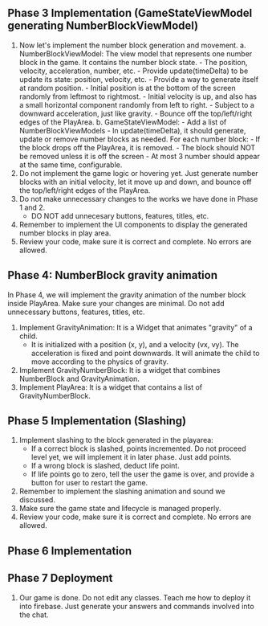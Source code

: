 



## Phase 3 Implementation (GameStateViewModel generating NumberBlockViewModel)
1. Now let's implement the number block generation and movement.
    a. NumberBlockViewModel: The view model that represents one number block in the game. It contains the number block state. 
        - The position, velocity, acceleration, number, etc.
        - Provide update(timeDelta) to be update its state: position, velocity, etc.
        - Provide a way to generate itself at random position.
            - Initial position is at the bottom of the screen randomly from leftmost to rightmost.
            - Initial velocity is up, and also has a small horizontal component randomly from left to right.
            - Subject to a downward acceleration, just like gravity.
            - Bounce off the top/left/right edges of the PlayArea.
    b. GameStateViewModel:
        - Add a list of NumberBlockViewModels
        - In update(timeDelta), it should generate, update or remove number blocks as needed. For each number block:
            - If the block drops off the PlayArea, it is removed.
            - The block should NOT be removed unless it is off the screen
        - At most 3 number should appear at the same time, configurable.
2. Do not implement the game logic or hovering yet. Just generate number blocks with an initial velocity, let it move up and down, and bounce off the top/left/right edges of the PlayArea.
3. Do not make unnecessary changes to the works we have done in Phase 1 and 2.
    - DO NOT add unnecesary buttons, features, titles, etc.
4. Remember to implement the UI components to display the generated number blocks in play area.
5. Review your code, make sure it is correct and complete. No errors are allowed. 


## Phase 4: NumberBlock gravity animation
In Phase 4, we will implement the gravity animation of the number block inside PlayArea.
Make sure your changes are minimal. Do not add unnecessary buttons, features, titles, etc.
1. Implement GravityAnimation: It is a Widget that animates "gravity" of a child.
    - It is initialized with a position (x, y), and a velocity (vx, vy). The acceleration is fixed and point downwards. It will animate the child to move according to the physics of gravity.
2. Implement GravityNumberBlock: It is a widget that combines NumberBlock and GravityAnimation.
3. Implement PlayArea: It is a widget that contains a list of GravityNumberBlock.



## Phase 5 Implementation (Slashing)
1. Implement slashing to the block generated in the playarea:
    - If a correct block is slashed, points incremented. Do not proceed level yet, we will implement it in later phase. Just add points.
    - If a wrong block is slashed, deduct life point.
    - If life points go to zero, tell the user the game is over, and provide a button for user to restart the game.
2. Remember to implement the slashing animation and sound we discussed.
3. Make sure the game state and lifecycle is managed properly.
4. Review your code, make sure it is correct and complete. No errors are allowed. 


## Phase 6 Implementation
## Phase 7 Deployment
1. Our game is done. Do not edit any classes. Teach me how to deploy it into firebase. Just generate your answers and commands involved into the chat.